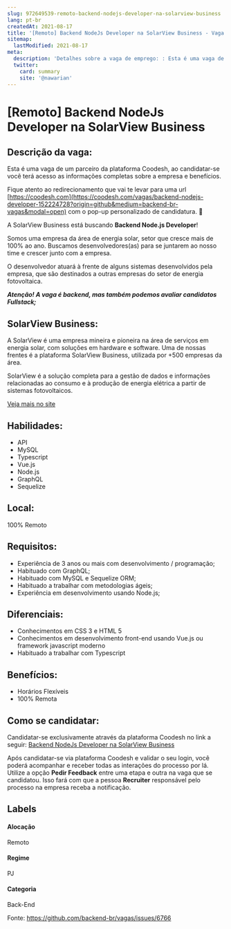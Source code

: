 ```yaml
---
slug: 972649539-remoto-backend-nodejs-developer-na-solarview-business
lang: pt-br
createdAt: 2021-08-17
title: '[Remoto] Backend NodeJs Developer na SolarView Business - Vaga de Emprego'
sitemap:
  lastModified: 2021-08-17
meta:
  description: 'Detalhes sobre a vaga de emprego: : Esta é uma vaga de um parceiro da plataforma Coodesh, ao candidatar-se você terá acesso as informações completas sobre a empresa e benefícios.  Fique atento ao redirecionamento que vai te levar para uma url [https://coodesh.com](https://coodesh.com/vagas/backend-nodejs-developer-152224728?origin=github&medium=backend-br-vagas&modal=open) com o pop-up personalizado de candidatura. 👋 <p>A SolarView Business está buscando <strong>Backend Node.js Developer</strong>!</p> <p>Somos uma empresa da área de energia solar, setor que cresce mais de 100% ao ano. Buscamos desenvolvedores(as) para se juntarem ao nosso time e crescer junto com a empresa.</p> <p>O desenvolvedor atuará à frente de alguns sistemas desenvolvidos pela empresa, que são destinados a outras empresas do setor de energia fotovoltaica.</p> <p><strong><em>Atenção! A vaga é backend, mas também podemos avaliar candidatos Fullstack;</em></strong></p>'
  twitter:
    card: summary
    site: '@nawarian'
---
```


# [Remoto] Backend NodeJs Developer na SolarView Business

## Descrição da vaga: 
Esta é uma vaga de um parceiro da plataforma Coodesh, ao candidatar-se você terá acesso as informações completas sobre a empresa e benefícios.


Fique atento ao redirecionamento que vai te levar para uma url [https://coodesh.com](https://coodesh.com/vagas/backend-nodejs-developer-152224728?origin=github&medium=backend-br-vagas&modal=open) com o pop-up personalizado de candidatura. 👋
<p>A SolarView Business está buscando <strong>Backend Node.js Developer</strong>!</p>
<p>Somos uma empresa da área de energia solar, setor que cresce mais de 100% ao ano. Buscamos desenvolvedores(as) para se juntarem ao nosso time e crescer junto com a empresa.</p>
<p>O desenvolvedor atuará à frente de alguns sistemas desenvolvidos pela empresa, que são destinados a outras empresas do setor de energia fotovoltaica.</p>
<p><strong><em>Atenção! A vaga é backend, mas também podemos avaliar candidatos Fullstack;</em></strong></p>

## SolarView Business: 
 <p>A SolarView é uma empresa mineira e pioneira na área de serviços em energia solar, com soluções em hardware e software. Uma de nossas frentes é a plataforma SolarView Business, utilizada por +500 empresas da área.</p>

<p>SolarView é a solução completa para a gestão de dados e informações relacionadas ao consumo e à produção de energia elétrica a partir de sistemas fotovoltaicos.</p><a href='https://coodesh.com/empresas/solarview-business'>Veja mais no site</a>

 ## Habilidades: 
 - API 
- MySQL 
- Typescript 
- Vue.js 
- Node.js 
- GraphQL 
- Sequelize
## Local: 
 100% Remoto
## Requisitos: 
 - Experiência de 3 anos ou mais com desenvolvimento / programação; 
- Habituado com GraphQL; 
- Habituado com MySQL e Sequelize ORM; 
- Habituado a trabalhar com metodologias ágeis; 
- Experiência em desenvolvimento usando Node.js;
## Diferenciais: 
 - Conhecimentos em CSS 3 e HTML 5 
- Conhecimentos em desenvolvimento front-end usando Vue.js ou framework javascript moderno 
- Habituado a trabalhar com Typescript
## Benefícios: 
 - Horários Flexíveis 
- 100% Remota
## Como se candidatar:
Candidatar-se exclusivamente através da plataforma Coodesh no link a seguir: [Backend NodeJs Developer na SolarView Business](https://coodesh.com/vagas/backend-nodejs-developer-152224728?origin=github&medium=backend-br-vagas&modal=open)


Após candidatar-se via plataforma Coodesh e validar o seu login, você poderá acompanhar e receber todas as interações do processo por lá. Utilize a opção **Pedir Feedback** entre uma etapa e outra na vaga que se candidatou. Isso fará com que a pessoa **Recruiter** responsável pelo processo na empresa receba a notificação.
## Labels
#### Alocação
Remoto
#### Regime
PJ
#### Categoria
Back-End

Fonte: https://github.com/backend-br/vagas/issues/6766